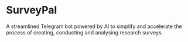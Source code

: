 # SurveyPal
 A streamlined Telegram bot powered by AI to simplify and accelerate the process of creating, conducting and analysing research surveys.
